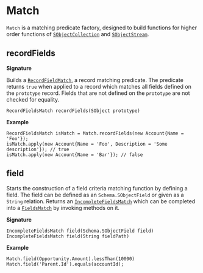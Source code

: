 # Match

`Match` is a matching predicate factory, designed to build functions for higher order functions of [`SObjectCollection`](../collection/SObjectCollection) and [`SObjectStream`](../stream/SObjectStream).

## recordFields

**Signature**

Builds a [`RecordFieldMatch`](RecordFieldsMatch), a record matching predicate. The predicate returns `true` when applied to a record which matches all fields defined on the `prototype` record. Fields that are not defined on the `prototype` are not checked for equality.

```apex
RecordFieldsMatch recordFields(SObject prototype)
```

**Example**
```apex
RecordFieldsMatch isMatch = Match.recordFields(new Account{Name = 'Foo'});
isMatch.apply(new Account{Name = 'Foo', Description = 'Some description'}); // true
isMatch.apply(new Account{Name = 'Bar'}); // false
```

## field

Starts the construction of a field criteria matching function by defining a field. The field can be defined as an `Schema.SObjectField` or given as a `String` relation. Returns an [`IncompleteFieldsMatch`](IncompleteFieldsMatch) which can be completed into a [`FieldsMatch`](FieldsMatch) by invoking methods on it.

**Signature**

```apex
IncompleteFieldsMatch field(Schema.SObjectField field)
IncompleteFieldsMatch field(String fieldPath)
```
**Example**
```apex
Match.field(Opportunity.Amount).lessThan(10000)
Match.field('Parent.Id').equals(accountId);
```
